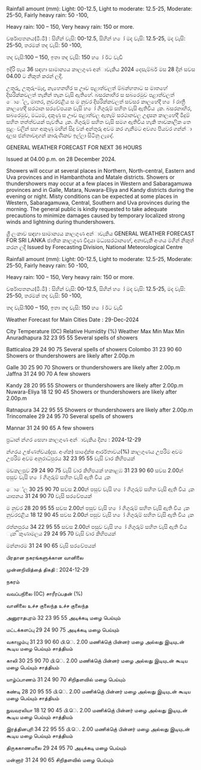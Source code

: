 Rainfall amount (mm): Light: 00-12.5, Light to moderate: 12.5-25, Moderate: 25-50, Fairly heavy rain: 50 -100,

Heavy rain: 100 – 150, Very heavy rain: 150 or more.

වර්ෂාපතනය(මි.මී) : සිහින් වැසි: 00-12.5, සිහින් හ ෝ මද වැසි: 12.5-25, මද වැසි: 25-50, තරමක් තද වැසි: 50 -100,

තද වැසි:100 – 150, ඉතා තද වැසි: 150 හ ෝ ඊට වැඩි

ඉදිරි පැය 36 සඳහා සාමාන්‍යය කාලගුණ අන්‍ාවැකිය 2024 දෙසැම්බර් මස 28 දින්‍ සවස 04.00 ට නිකුත් කරන්‍ ලදි.

උතුරු, උතුරු-මැද, නැහෙනහිර ස ඌව පළාත්වලත් ම්බන්හතාට ස මාතහේ දිසරික්කවලත් තැනින් තැන වැසි ඇතිහේ. බසරනාහිර ස සබරෙමුව පළාත්වලත් ොේල, මාතර, නුවරඑළිය ස ම නුවර දිසරික්කවලත් සවසර කාලහේදී හ ෝ රාත්‍රී කාලහේදී සරථාන සරවේපයක වැසි හ ෝ ගිගුරුම් සහිත වැසි ඇතිවිය ැක. බසරනාහිර, සබරෙමුව, මධ්‍යම, දකුණු ස ඌව පළාත්වල ඇතැම් සරථානවල උදෑසන කාලහේදී මීදුම් සහිත තත්ත්වයක් පැවතිය ැක. ගිගුරුම් සහිත වැසි සමග ඇතිවිය හැකි තාවකාලික තෙ සුළං වලින් සහ අකුණු මඟින් සිදු වන්‍ අන්‍තුරු අවම කර ගැනීමට අවශ්‍ය පියවර ගන්න්‍ා දලස ජන්‍තාවදගන් කාරුණිකව ඉල්ලා සිටිනු ලැදේ.

GENERAL WEATHER FORECAST FOR NEXT 36 HOURS

Issued at 04.00 p.m. on 28 December 2024.

Showers will occur at several places in Northern, North-central, Eastern and Uva provinces and in Hambanthota and Matale districts. Showers or thundershowers may occur at a few places in Western and Sabaragamuwa provinces and in Galle, Matara, Nuwara-Eliya and Kandy districts during the evening or night. Misty conditions can be expected at some places in Western, Sabaragamuwa, Central, Southern and Uva provinces during the morning. The general public is kindly requested to take adequate precautions to minimize damages caused by temporary localized strong winds and lightning during thundershowers.

ශ්‍රී ලංකාව සඳහා සාමාන්‍යය කාලගුණ අන්‍ාවැකිය GENERAL WEATHER FORECAST FOR SRI LANKA ජාතික කාලගුණ විදයා මධ්‍යසරථානහේ, අනාවැකි අංශය මගින් නිකුත් කරන ලදි Issued by Forecasting Division, National Meteorological Centre

Rainfall amount (mm): Light: 00-12.5, Light to moderate: 12.5-25, Moderate: 25-50, Fairly heavy rain: 50 -100,

Heavy rain: 100 – 150, Very heavy rain: 150 or more.

වර්ෂාපතනය(මි.මී) : සිහින් වැසි: 00-12.5, සිහින් හ ෝ මද වැසි: 12.5-25, මද වැසි: 25-50, තරමක් තද වැසි: 50 -100,

තද වැසි:100 – 150, ඉතා තද වැසි: 150 හ ෝ ඊට වැඩි

Weather Forecast for Main Cities Date : 29-Dec-2024

City Temperature (0C) Relative Humidity (%) Weather Max Min Max Min Anuradhapura 32 23 95 55 Several spells of showers

Batticaloa 29 24 90 75 Several spells of showers Colombo 31 23 90 60 Showers or thundershowers are likely after 2.00p.m

Galle 30 25 90 70 Showers or thundershowers are likely after 2.00p.m Jaffna 31 24 90 70 A few showers

Kandy 28 20 95 55 Showers or thundershowers are likely after 2.00p.m Nuwara-Eliya 18 12 90 45 Showers or thundershowers are likely after 2.00p.m

Ratnapura 34 22 95 55 Showers or thundershowers are likely after 2.00p.m Trincomalee 29 24 95 70 Several spells of showers

Mannar 31 24 90 65 A few showers

ප්‍රධාන්‍ න්‍ගර සෙහා කාලගුණ අන්‍ාවැකිය දින්‍ය : 2024-12-29

න්‍ගරය උෂ්ණත්වය(දස. අංශ්‍ක) සාදේක්ෂ ආර්රතාවය(%) කාලගුණය උපරිම අවම උපරිම අවම අනුරාධ්‍පුරය 32 23 95 55 වැසි වාර කිහිපයක්

මඩකලපුව 29 24 90 75 වැසි වාර කිහිපයක් හකාළඹ 31 23 90 60 සවස 2.00න් පසුව වැසි හ ෝ ගිගුරුම් සහිත වැසි ඇති විය ැක

ොේල 30 25 90 70 සවස 2.00න් පසුව වැසි හ ෝ ගිගුරුම් සහිත වැසි ඇති විය ැක යාපනය 31 24 90 70 වැසි සරවේපයක්

ම නුවර 28 20 95 55 සවස 2.00න් පසුව වැසි හ ෝ ගිගුරුම් සහිත වැසි ඇති විය ැක නුවරඑළිය 18 12 90 45 සවස 2.00න් පසුව වැසි හ ෝ ගිගුරුම් සහිත වැසි ඇති විය ැක

රත්නපුරය 34 22 95 55 සවස 2.00න් පසුව වැසි හ ෝ ගිගුරුම් සහිත වැසි ඇති විය ැක ිකුණාමලය 29 24 95 70 වැසි වාර කිහිපයක්

මන්නාරම 31 24 90 65 වැසි සරවේපයක්

பிரதான நகரங்களுக்கான வானிலை

முன்னறிவித்தை் திகதி : 2024-12-29

நகரம்

வவப்பநிலை (0C) சாரீரப்பதன் (%)

வானிலை உச்ச குலைந்த உச்ச குலைந்த

அனுராதபுரம் 32 23 95 55 அடிக்கடி மழை பெய்யும்

மட்டக்களப்பு 29 24 90 75 அடிக்கடி மழை பெய்யும்

வகாழும்பு 31 23 90 60 பி.ெ. 2.00 மணிக்குெ் பின்னர் மழை அல்லது இடியுடன் கூடிய மழை பெய்யும் சாத்தியம்

காலி 30 25 90 70 பி.ெ. 2.00 மணிக்குெ் பின்னர் மழை அல்லது இடியுடன் கூடிய மழை பெய்யும் சாத்தியம்

யாழ்ப்பாணம் 31 24 90 70 சிறிதளவில் மழை பெய்யும்

கண்டி 28 20 95 55 பி.ெ. 2.00 மணிக்குெ் பின்னர் மழை அல்லது இடியுடன் கூடிய மழை பெய்யும் சாத்தியம்

நுவவரலியா 18 12 90 45 பி.ெ. 2.00 மணிக்குெ் பின்னர் மழை அல்லது இடியுடன் கூடிய மழை பெய்யும் சாத்தியம்

இரத்தினபுரி 34 22 95 55 பி.ெ. 2.00 மணிக்குெ் பின்னர் மழை அல்லது இடியுடன் கூடிய மழை பெய்யும் சாத்தியம்

திருககாணமலை 29 24 95 70 அடிக்கடி மழை பெய்யும்

மன்னார் 31 24 90 65 சிறிதளவில் மழை பெய்யும்